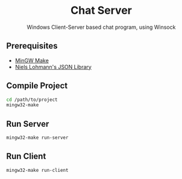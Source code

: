 <div align="center">

# Chat Server

Windows Client-Server based chat program, using Winsock
</div>


## Prerequisites
- [MinGW Make](https://sourceforge.net/projects/mingw/files/MinGW/Extension/make/mingw32-make-3.80-3/)
- [Niels Lohmann's JSON Library](https://github.com/nlohmann/json)

## Compile Project

```bash
cd /path/to/project
mingw32-make
```

## Run Server

```bash
mingw32-make run-server
```

## Run Client

```bash
mingw32-make run-client
```

